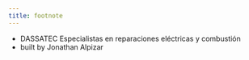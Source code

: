 ```yaml
---
title: footnote
---
```


* DASSATEC Especialistas en reparaciones eléctricas y combustión
* built by Jonathan Alpizar
